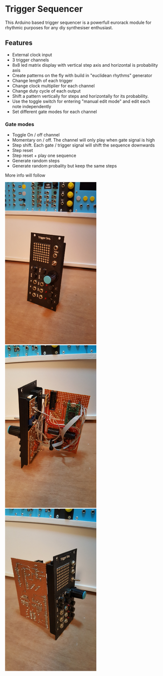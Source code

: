 # Trigger Sequencer

This Arduino based trigger sequencer is a powerfull eurorack module for rhythmic purposes for any diy synthesiser enthusiast.

## Features
- External clock input
- 3 trigger channels
- 8x8 led matrix display with vertical step axis and horizontal is probability axis
- Create patterns on the fly with build in "euclidean rhythms" generator
- Change length of each trigger
- Change clock multiplier for each channel
- Change duty cycle of each output
- Shift a pattern vertically for steps and horizontally for its probability.
- Use the toggle switch for entering "manual edit mode" and edit each note independently
- Set different gate modes for each channel

### Gate modes
- Toggle On / off channel
- Momentary on / off. The channel will only play when gate signal is high
- Step shift. Each gate / trigger signal will shift the sequence downwards
- Step reset
- Step reset + play one sequence
- Generate random steps
- Generate random probality but keep the same steps


More info will follow

<img src="https://raw.githubusercontent.com/PierreIsCoding/trigger_sequencer/main/images/20210212_231106.jpg" width="300" /> <img src="https://raw.githubusercontent.com/PierreIsCoding/trigger_sequencer/main/images/20210212_231030.jpg" width="300" />
<img src="https://raw.githubusercontent.com/PierreIsCoding/trigger_sequencer/main/images/20210212_231038.jpg" width="300" />



